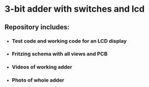 # 3-bit adder with switches and lcd
## Repository includes:
* ### Test code and working code for an LCD display
* ### Fritzing schema with all views and PCB
* ### Videos of working adder
* ### Photo of whole adder
